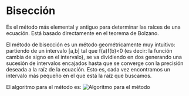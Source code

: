 # Bisección

Es el método más elemental y antiguo para determinar las raíces de una ecuación. Está basado directamente en el teorema de Bolzano.

El método de bisección es un método geométricamente muy intuitivo: partiendo de un intervalo [a,b] tal que f(a)f(b)<0 (es decir: la función cambia de signo en el intervalo), se va dividiendo en dos generando una sucesión de intervalos encajados hasta que se converge con la precisión deseada a la raíz de la ecuación. Esto es, cada vez encontramos un intervalo más pequeño en el que está la raíz que buscamos.

El algoritmo para el método es:
![Algoritmo para el método](https://wikimedia.org/api/rest_v1/media/math/render/svg/b19e3d657b9735162bf1070cd489cb304c779610)
